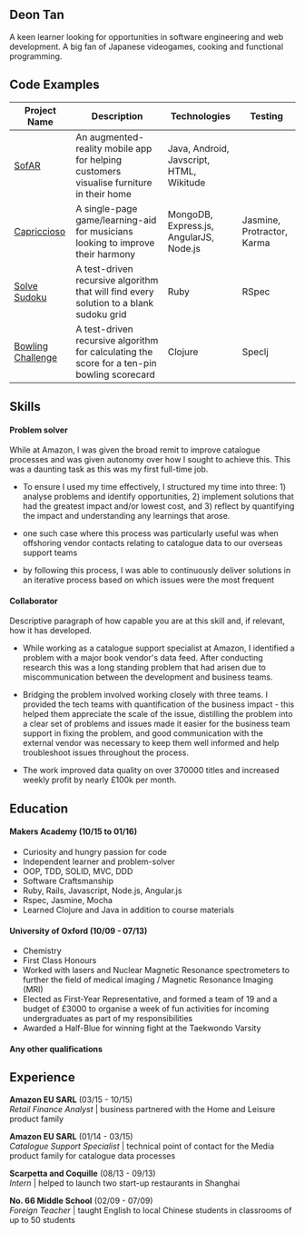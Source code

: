 ## Deon Tan

A keen learner looking for opportunities in software engineering and web development. A big fan of Japanese videogames, cooking and functional programming.

## Code Examples

Project Name | Description | Technologies | Testing
--- | --- | --- | ---
[SofAR](https://github.com/djtango/furniture-app) |  An augmented-reality mobile app for helping customers visualise furniture in their home | Java, Android, Javscript, HTML, Wikitude  | 
[Capriccioso](https://github.com/djtango/capriccioso) | A single-page game/learning-aid for musicians looking to improve their harmony | MongoDB, Express.js, AngularJS, Node.js  | Jasmine, Protractor, Karma
[Solve Sudoku](https://github.com/djtango/Algorithms/sudoku) | A test-driven recursive algorithm that will find every solution to a blank sudoku grid  |  Ruby | RSpec
[Bowling Challenge](https://github.com/djtango/bowling-challenge-clj) | A test-driven recursive algorithm for calculating the score for a ten-pin bowling scorecard | Clojure | Speclj

## Skills

#### Problem solver

While at Amazon, I was given the broad remit to improve catalogue processes and was given autonomy over how I sought to achieve this. This was a daunting task as this was my first full-time job.
- To ensure I used my time effectively, I structured my time into three: 1) analyse problems and identify opportunities, 2) implement solutions that had the greatest impact and/or lowest cost, and 3) reflect by quantifying the impact and understanding any learnings that arose.

- one such case where this process was particularly useful was when offshoring vendor contacts relating to catalogue data to our overseas support teams
- by following this process, I was able to continuously deliver solutions in an iterative process based on which issues were the most frequent

#### Collaborator

Descriptive paragraph of how capable you are at this skill and, if relevant, how it has developed.

- While working as a catalogue support specialist at Amazon, I identified a problem with a major book vendor's data feed. After conducting research this was a long standing problem that had arisen due to miscommunication between the development and business teams.

- Bridging the problem involved working closely with three teams. I provided the tech teams with quantification of the business impact - this helped them appreciate the scale of the issue, distilling the problem into a clear set of problems and issues made it easier for the business team support in fixing the problem, and good communication with the external vendor was necessary to keep them well informed and help troubleshoot issues throughout the process.
- The work improved data quality on over 370000 titles and increased weekly profit by nearly £100k per month.

## Education

#### Makers Academy (10/15 to 01/16)

- Curiosity and hungry passion for code
- Independent learner and problem-solver
- OOP, TDD, SOLID, MVC, DDD
- Software Craftsmanship
- Ruby, Rails, Javascript, Node.js, Angular.js
- Rspec, Jasmine, Mocha
- Learned Clojure and Java in addition to course materials

#### University of Oxford (10/09 - 07/13)

- Chemistry
- First Class Honours
- Worked with lasers and Nuclear Magnetic Resonance spectrometers to further the field of medical imaging / Magnetic Resonance Imaging (MRI)
- Elected as First-Year Representative, and formed a team of 19 and a budget of £3000 to organise a week of fun activities for incoming undergraduates as part of my responsibilities
- Awarded a Half-Blue for winning fight at the Taekwondo Varsity

#### Any other qualifications

## Experience

**Amazon EU SARL** (03/15 - 10/15)    
*Retail Finance Analyst* | business partnered with the Home and Leisure product family

**Amazon EU SARL** (01/14 - 03/15)   
*Catalogue Support Specialist* | technical point of contact for the Media product family for catalogue data processes

**Scarpetta and Coquille** (08/13 - 09/13)    
*Intern*  | helped to launch two start-up restaurants in Shanghai

**No. 66 Middle School** (02/09 - 07/09)    
*Foreign Teacher* | taught English to local Chinese students in classrooms of up to 50 students 
